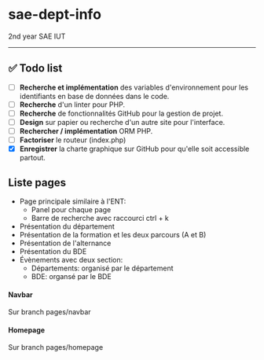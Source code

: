 # sae-dept-info
2nd year SAE IUT

---

## ✅ Todo list

- [ ] **Recherche et implémentation** des variables d'environnement pour les identifiants en base de données dans le code.
- [ ] **Recherche** d'un linter pour PHP.
- [ ] **Recherche** de fonctionnalités GitHub pour la gestion de projet.
- [ ] **Design** sur papier ou recherche d'un autre site pour l'interface.
- [ ] **Rechercher / implémentation** ORM PHP.
- [ ] **Factoriser** le routeur (index.php)
- [x] **Enregistrer** la charte graphique sur GitHub pour qu'elle soit accessible partout.

## Liste pages

* Page principale similaire à l'ENT:
  - Panel pour chaque page
  - Barre de recherche avec raccourci ctrl + k
* Présentation du département
* Présentation de la formation et les deux parcours (A et B)
* Présentation de l'alternance
* Présentation du BDE
* Évènements avec deux section:
  - Départements: organisé par le département
  - BDE: organsé par le BDE
 
#### Navbar

Sur branch pages/navbar

#### Homepage
Sur branch pages/homepage
